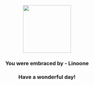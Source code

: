 <p align="center">
    <img src="https://raw.githubusercontent.com/PokeAPI/sprites/master/sprites/pokemon/264.png" width="150" height="150">
</p>
<h3 align="center">You were embraced by - <b>Linoone</b></h3>
<h3 align="center">Have a wonderful day!</h3>
